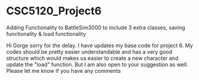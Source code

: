 # CSC5120_Project6
Adding Functionality to BattleSim3000 to include 3 extra classes, saving functionality &amp; load functionality

Hi Gorge sorry for the delay. I have updates my base code for project 6. My codes should be pretty easier understandable and has a very good structure which would makes us easier to create a new character and update the "load"
function. But I am also open to your suggestion as well. 
Please let me know if you have any comments
